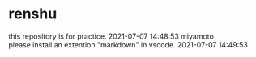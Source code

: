 # renshu
this repository is for practice. 2021-07-07 14:48:53 miyamoto  
please install an extention "markdown" in vscode. 2021-07-07 14:49:53



